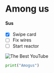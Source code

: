 # Among us
#### Sus

- [x] Swipe card
- [ ] Fix wires
- [ ] Start reactor

![The Best YouTube](https://i.ytimg.com/vi/NKcW6A2loYo/hq720.jpg?sqp=-oaymwEXCK4FEIIDSFryq4qpAwkIARUAAIhCGAE=&rs=AOn4CLDiP65mt0Fz61b-scIqKJHyx0YQow)

```python
print("Amogus")
```
